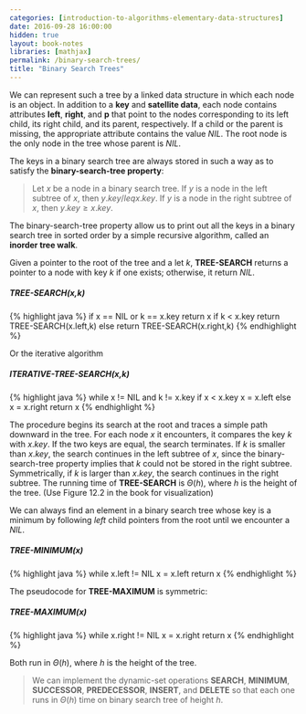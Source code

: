 ```yaml
---
categories: [introduction-to-algorithms-elementary-data-structures]
date: 2016-09-28 16:00:00
hidden: true
layout: book-notes
libraries: [mathjax]
permalink: /binary-search-trees/
title: "Binary Search Trees"
---
```


We can represent such a tree by a linked data structure in which each node is an object. In addition to a __key__ and __satellite data__, each node contains attributes __left__, __right__, and __p__ that point to the nodes corresponding to its left child, its right child, and its parent, respectively. If a child or the parent is missing, the appropriate attribute contains the value $NIL$. The root node is the only node in the tree whose parent is $NIL$.

The keys in a binary search tree are always stored in such a way as to satisfy the __binary-search-tree property__:

> Let $x$ be a node in a binary search tree. If $y$ is a node in the left subtree of $x$, then $y.key /leq x.key$. If $y$ is a node in the right subtree of $x$, then $y.key \geq x.key$.

The binary-search-tree property allow us to print out all the keys in a binary search tree in sorted order by a simple recursive algorithm, called an __inorder tree walk__.

Given a pointer to the root of the tree and a let $k$, __TREE-SEARCH__ returns a pointer to a node with key $k$ if one exists; otherwise, it return $NIL$.

##### TREE-SEARCH(x,k)

{% highlight java %}
  if x == NIL or k == x.key
    return x
  if k < x.key
    return TREE-SEARCH(x.left,k)
  else return TREE-SEARCH(x.right,k)
{% endhighlight %}

Or the iterative algorithm

##### ITERATIVE-TREE-SEARCH(x,k)

{% highlight java %}
  while x != NIL and k != x.key
    if x < x.key
      x = x.left
    else x = x.right
  return x
{% endhighlight %}

The procedure begins its search at the root and traces a simple path downward in the tree. For each node $x$ it encounters, it compares the key $k$ with $x.key$. If the two keys are equal, the search terminates. If $k$ is smaller than $x.key$, the search continues in the left subtree of $x$, since the binary-search-tree property implies that $k$ could not be stored in the right subtree. Symmetrically, if $k$ is larger than $x.key$, the search continues in the right subtree. The running time of __TREE-SEARCH__ is $\Theta(h)$, where $h$ is the height of the tree. (Use Figure 12.2 in the book for visualization)

We can always find an element in a binary search tree whose key is a minimum by following _left_ child pointers from the root until we encounter a $NIL$.

##### TREE-MINIMUM(x)

{% highlight java %}
  while x.left != NIL
    x = x.left
  return x
{% endhighlight %}

The pseudocode for __TREE-MAXIMUM__ is symmetric:

##### TREE-MAXIMUM(x)

{% highlight java %}
  while x.right != NIL
    x = x.right
  return x
{% endhighlight %}

Both run in $\Theta(h)$, where $h$ is the height of the tree.

> We can implement the dynamic-set operations __SEARCH__, __MINIMUM__, __SUCCESSOR__, __PREDECESSOR__, __INSERT__, and __DELETE__ so that each one runs in $\Theta(h)$ time on binary search tree of height $h$.